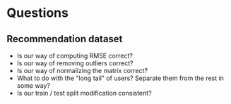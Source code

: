 Questions
=========

Recommendation dataset
----------------------

- Is our way of computing RMSE correct?
- Is our way of removing outliers correct?
- Is our way of normalizing the matrix correct?
- What to do with the "long tail" of users? Separate them from the rest in some way?
- Is our train / test split modification consistent?